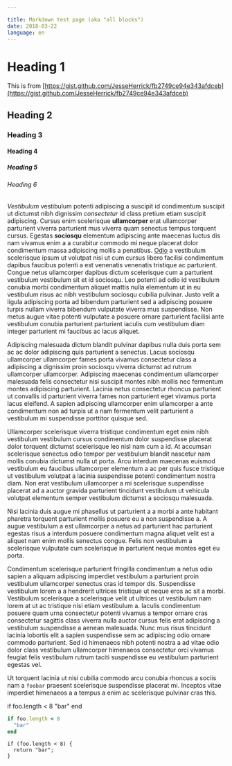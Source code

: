 ```yaml
---

title: Markdown test page (aka "all blocks")
date: 2018-03-22
language: en
---
```


# Heading 1

This is from [https://gist.github.com/JesseHerrick/fb2749ce94e343afdceb](https://gist.github.com/JesseHerrick/fb2749ce94e343afdceb)

## Heading 2

### Heading 3

#### Heading 4

##### Heading 5

###### Heading 6

_Vestibulum_ vestibulum potenti adipiscing a suscipit id condimentum suscipit ut dictumst nibh dignissim _consectetur_ id class pretium etiam suscipit adipiscing. Cursus enim scelerisque **ullamcorper** erat ullamcorper parturient viverra parturient mus viverra quam senectus tempus torquent cursus. Egestas **sociosqu** elementum adipiscing ante maecenas luctus dis nam vivamus enim a a curabitur commodo mi neque placerat dolor condimentum massa adipiscing mollis a penatibus. [Odio](http://www.sitepoint.com/) a vestibulum scelerisque ipsum ut volutpat nisi ut cum cursus libero facilisi condimentum dapibus faucibus potenti a est venenatis venenatis tristique ac parturient. Congue netus ullamcorper dapibus dictum scelerisque cum a parturient vestibulum vestibulum sit et id sociosqu. Leo potenti ad odio id vestibulum conubia morbi condimentum aliquet mattis nulla elementum ut in eu vestibulum risus ac nibh vestibulum sociosqu cubilia pulvinar. Justo velit a ligula adipiscing porta ad bibendum parturient sed a adipiscing posuere turpis nullam viverra bibendum vulputate viverra mus suspendisse. Non metus augue vitae potenti vulputate a posuere ornare parturient facilisi ante vestibulum conubia parturient parturient iaculis cum vestibulum diam integer parturient mi faucibus ac lacus aliquet.

Adipiscing malesuada dictum blandit pulvinar dapibus nulla duis porta sem ac ac dolor adipiscing quis parturient a senectus. Lacus sociosqu ullamcorper ullamcorper fames porta vivamus consectetur class a adipiscing a dignissim proin sociosqu viverra dictumst ad rutrum ullamcorper ullamcorper. Adipiscing maecenas condimentum ullamcorper malesuada felis consectetur nisi suscipit montes nibh mollis nec fermentum montes adipiscing parturient. Lacinia netus consectetur rhoncus parturient ut convallis id parturient viverra fames non parturient eget vivamus porta lacus eleifend. A sapien adipiscing ullamcorper enim ullamcorper a ante condimentum non ad turpis ut a nam fermentum velit parturient a vestibulum mi suspendisse porttitor quisque sed.

Ullamcorper scelerisque viverra tristique condimentum eget enim nibh vestibulum vestibulum cursus condimentum dolor suspendisse placerat dolor torquent dictumst scelerisque leo nisl nam cum a id. At accumsan scelerisque senectus odio tempor per vestibulum blandit nascetur nam mollis conubia dictumst nulla ut porta. Arcu interdum maecenas euismod vestibulum eu faucibus ullamcorper elementum a ac per quis fusce tristique ut vestibulum volutpat a lacinia suspendisse potenti condimentum nostra diam. Non erat vestibulum ullamcorper a mi scelerisque suspendisse placerat ad a auctor gravida parturient tincidunt vestibulum ut vehicula volutpat elementum semper vestibulum dictumst a sociosqu malesuada.

Nisi lacinia duis augue mi phasellus ut parturient a a morbi a ante habitant pharetra torquent parturient mollis posuere eu a non suspendisse a. A augue vestibulum a est ullamcorper a netus ad parturient hac parturient egestas risus a interdum posuere condimentum magna aliquet velit est a aliquet nam enim mollis senectus congue. Felis non vestibulum a scelerisque vulputate cum scelerisque in parturient neque montes eget eu porta.

Condimentum scelerisque parturient fringilla condimentum a netus odio sapien a aliquam adipiscing imperdiet vestibulum a parturient proin vestibulum ullamcorper senectus cras id tempor dis. Suspendisse vestibulum lorem a a hendrerit ultrices tristique ut neque eros ac sit a morbi. Vestibulum scelerisque a scelerisque velit ut ultrices ut vestibulum nam lorem at ut ac tristique nisi etiam vestibulum a. Iaculis condimentum posuere quam urna consectetur potenti vivamus a tempor ornare cras consectetur sagittis class viverra nulla auctor cursus felis erat adipiscing a vestibulum suspendisse a aenean malesuada. Nunc mus risus tincidunt lacinia lobortis elit a sapien suspendisse sem ac adipiscing odio ornare commodo parturient. Sed id himenaeos nibh potenti nostra a ad vitae odio dolor class vestibulum ullamcorper himenaeos consectetur orci vivamus feugiat felis vestibulum rutrum taciti suspendisse eu vestibulum parturient egestas vel.

Ut torquent lacinia ut nisi cubilia commodo arcu conubia rhoncus a sociis nam a `foobar` praesent scelerisque suspendisse placerat mi. Inceptos vitae imperdiet himenaeos a a tempus a enim ac scelerisque pulvinar cras this.

if foo.length < 8 "bar" end

```ruby
if foo.length < 8
  "bar"
end
```

```
if (foo.length < 8) {
  return "bar";
}
```
